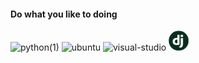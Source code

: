 #### Do what you like to doing
![python(1)](https://user-images.githubusercontent.com/52266113/154863207-b65c3bf7-3379-48ba-9884-fb939eaaec79.png)
![ubuntu](https://user-images.githubusercontent.com/52266113/154863324-1dcc7ffb-b2f5-4e10-a208-9b72a17b304a.png)
![visual-studio](https://user-images.githubusercontent.com/52266113/154863352-3907ccdc-2c42-4d9f-a7ad-e9c9929cc909.png)
![django](./assets/django.png)
